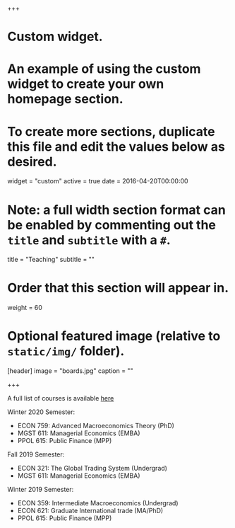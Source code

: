 +++
# Custom widget.
# An example of using the custom widget to create your own homepage section.
# To create more sections, duplicate this file and edit the values below as desired.
widget = "custom"
active = true
date = 2016-04-20T00:00:00

# Note: a full width section format can be enabled by commenting out the `title` and `subtitle` with a `#`.
title = "Teaching"
subtitle = ""

# Order that this section will appear in.
weight = 60

# Optional featured image (relative to `static/img/` folder).
[header]
image = "boards.jpg"
caption = ""

+++

A full list of courses is available [here](https://econ.ucalgary.ca/courses)

Winter 2020 Semester:

- ECON 759: Advanced Macroeconomics Theory (PhD)
- MGST 611: Managerial Economics (EMBA)
- PPOL 615: Public Finance (MPP)

Fall 2019 Semester:

- ECON 321: The Global Trading System (Undergrad)
- MGST 611: Managerial Economics (EMBA)

Winter 2019 Semester:

- ECON 359: Intermediate Macroeconomics (Undergrad)
- ECON 621: Graduate International trade (MA/PhD)
- PPOL 615: Public Finance (MPP)
